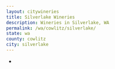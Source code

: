 ```yaml
---
layout: citywineries
title: Silverlake Wineries
description: Wineries in Silverlake, WA
permalink: /wa/cowlitz/silverlake/
state: wa
county: cowlitz
city: silverlake
---
```

-
